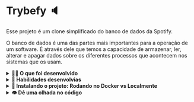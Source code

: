 # Trybefy :speaker:

Esse projeto é um clone simplificado do banco de dados da Spotify.

O banco de dados é uma das partes mais importantes para a operação de um software. É através dele que temos a capacidade de armazenar, ler, alterar e apagar dados sobre os diferentes processos que acontecem nos sistemas que os usam.

<details>
<summary><strong>🧑‍💻 O que foi desenvolvido</strong></summary></br>

No projeto Trybefy criei queries para revisar e consolidar os principais conceitos apresentados ao longo do conhecimento adquirido em SQL. Construi um banco de dados, suas respectivas tabelas e queries para inserção, alteração, remoção e pesquisa de dados.

O caso de uso escolhido, é um aplicativo de Streaming de músicas, o Trybefy 😁! Neste aplicativo, as pessoas usuárias podem ouvir suas músicas favoritas, seguir artistas e ter acesso ao histórico de músicas reproduzidas. Até o final do projeto, você terá uma base de dados com as tabelas representadas no diagrama abaixo:

| ![Diagrama do banco trybefy](/images/diagrama_completo.png) |
| :---------------------------------------------------------: |
|                  Diagrama do banco Trybefy                  |

</details>
  
<details>
  <summary><strong>📝 Habilidades desenvolvias </strong></summary></br>

Neste projeto, aprendi a:

- Utilizar a linguagem de consulta estruturada _(Structured Query Language - SQL)_;
- Utilizar SQL para: Criar um banco de dados e suas respectivas tabelas;
- Utilizar SQL para: Inserir, alterar, deletar e pesquisar dados;
- Utilizar SQL para: Relacionar tabelas dentro do banco de dados;
- Utilizar SQL para: Aplicar os conceitos de chaves primárias e estrangeiras;
- Extrair dados de várias tabelas que possuem relacionamentos;
- Ordenar e limitar dados através de consultas SQL;
- Agrupar e filtrar dados dentro destes grupos em consultas SQL;

</details>

<details>
  <summary><strong>🚧 Instalando o projeto: Rodando no Docker vs Localmente </strong></summary></br>
  
1. Clone o repositório

- Use o comando: `git clone git@github.com:Mandytrajano90/Trybefy.git`
- Entre na pasta do repositório que você acabou de clonar:
  - `cd Trybefy.git`

2. Docker

- Rode o serviço `node` com o comando `docker-compose up -d`.

  - Esse comando irá inicializar dois containers, um chamado `trybefy` e o outro `trybefy_db`.

- Use o comando `docker exec -it trybefy sh`.
  - Ele te dará acesso ao terminal interativo do container criado pelo compose, que está rodando em segundo plano.

3. Localmente

- Instale as dependências com `npm install`
  - Os requisitos do projeto devem estar no diretório `src`;

</details>

<details>
  <summary><strong>👁️ Dê uma olhada no código </strong></summary></br>

https://github.com/user-attachments/assets/d3752aab-8133-40b5-9de1-1699abe1a761

</details>
